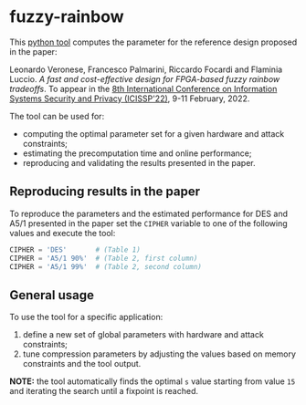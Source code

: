 # fuzzy-rainbow

This [python tool](https://github.com/secgroup/fuzzy-rainbow/blob/main/calc.py) computes the parameter for the reference design proposed in the paper:

Leonardo Veronese, Francesco Palmarini, Riccardo Focardi and Flaminia Luccio. _A fast and cost-effective design for FPGA-based fuzzy rainbow tradeoffs_.
To appear in the [8th International Conference on Information Systems Security and Privacy (ICISSP'22)](https://icissp.scitevents.org/CallforPapers.aspx), 9-11 February, 2022.

The tool can be used for:

- computing the optimal parameter set for a given hardware and attack constraints;
- estimating the precomputation time and online performance;
- reproducing and validating the results presented in the paper.

## Reproducing results in the paper

To reproduce the parameters and the estimated performance for DES and A5/1 presented in the paper set the `CIPHER` variable to one of the following values
and execute the tool:

```python
CIPHER = 'DES'       # (Table 1)
CIPHER = 'A5/1 90%'  # (Table 2, first column)
CIPHER = 'A5/1 99%'  # (Table 2, second column)
```
## General usage

To use the tool for a specific application:

1. define a new set of global parameters with hardware and attack constraints;
2. tune compression parameters by adjusting the values based on memory constraints and the tool output.

**NOTE:** the tool automatically finds the optimal `s` value starting from value `15` and iterating the search until a fixpoint is reached.
